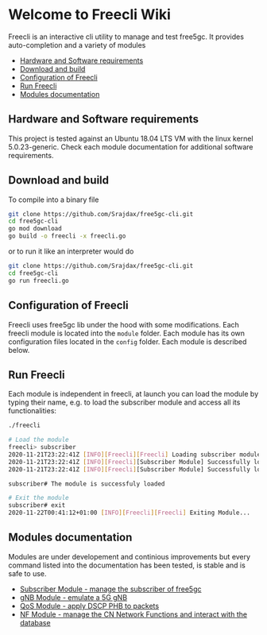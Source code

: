 # Welcome to Freecli Wiki

Freecli is an interactive cli utility to manage and test free5gc. It provides auto-completion and a variety of modules

- [Hardware and Software requirements](#hardware-and-software-requirements)
- [Download and build](#download-and-build)
- [Configuration of Freecli](#configuration-of-freecli)
- [Run Freecli](#run-freecli)
- [Modules documentation](#modules-documentation)

## Hardware and Software requirements

This project is tested against an Ubuntu 18.04 LTS VM with the linux kernel 5.0.23-generic. Check each module documentation for additional software requirements.

## Download and build

To compile into a binary file

``` bash
git clone https://github.com/Srajdax/free5gc-cli.git
cd free5gc-cli
go mod download
go build -o freecli -x freecli.go
```

or to run it like an interpreter would do

``` bash
git clone https://github.com/Srajdax/free5gc-cli.git
cd free5gc-cli
go run freecli.go
```

## Configuration of Freecli

Freecli uses free5gc lib under the hood with some modifications. Each freecli module is located into the `module` folder. Each module has its own configuration files located in the `config` folder. Each module is described below.

## Run Freecli

Each module is independent in freecli, at launch you can load the module by typing their name, e.g. to load the subscriber module and access all its functionalities:

```bash
./freecli

# Load the module
freecli> subscriber
2020-11-21T23:22:41Z [INFO][Freecli][Freecli] Loading subscriber module...
2020-11-21T23:22:41Z [INFO][Freecli][Subscriber Module] Successfully load module configuration config/subscriber.yaml
2020-11-21T23:22:41Z [INFO][Freecli][Subscriber Module] Successfully load ue configuration config/subscriber_ue.yaml

subscriber# The module is successfuly loaded

# Exit the module
subscriber# exit
2020-11-22T00:41:12+01:00 [INFO][Freecli][Freecli] Exiting Module...
```

## Modules documentation

Modules are under developement and continious improvements but every command listed into the documentation has been tested, is stable and is safe to use.

- [Subscriber Module - manage the subscriber of free5gc](https://github.com/Srajdax/free5gc-cli/wiki/Subscriber-Module)
- [gNB Module - emulate a 5G gNB](https://github.com/Srajdax/free5gc-cli/wiki/gNB-Module)
- [QoS Module - apply DSCP PHB to packets](https://github.com/Srajdax/free5gc-cli/wiki/QoS-Module)
- [NF Module - manage the CN Network Functions and interact with the database](https://github.com/Srajdax/free5gc-cli/wiki/NF-Module)